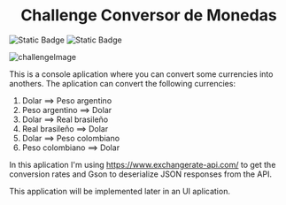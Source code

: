 <h1 align="center"> Challenge Conversor de Monedas </h1>

![Static Badge](https://img.shields.io/badge/Status-Under%20Development-green)
![Static Badge](https://img.shields.io/badge/Technology-Java-blue)

![challengeImage](https://github.com/AlexCastel14/ConversorMonedaChallenge/assets/53499354/1f74396a-5c1c-4d2c-b2ea-217a020672e5)

This is a console aplication where you can convert some currencies into anothers. The aplication can convert the following currencies:
1) Dolar ==> Peso argentino
2) Peso argentino ==> Dolar
3) Dolar ==> Real brasileño
4) Real brasileño ==> Dolar
5) Dolar ==> Peso colombiano
6) Peso colombiano ==> Dolar

In this aplication I'm using https://www.exchangerate-api.com/ to get the conversion rates and Gson to deserialize JSON responses from the API.

This application will be implemented later in an UI aplication.
